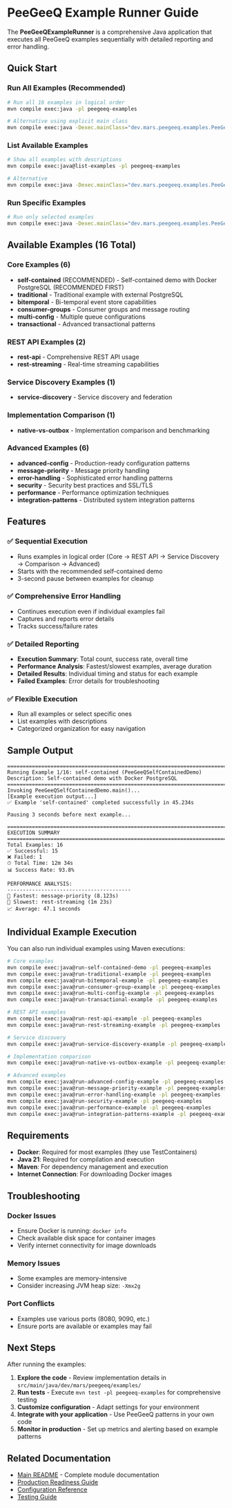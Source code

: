 # PeeGeeQ Example Runner Guide

The **PeeGeeQExampleRunner** is a comprehensive Java application that executes all PeeGeeQ examples sequentially with detailed reporting and error handling.

## Quick Start

### Run All Examples (Recommended)
```bash
# Run all 16 examples in logical order
mvn compile exec:java -pl peegeeq-examples

# Alternative using explicit main class
mvn compile exec:java -Dexec.mainClass="dev.mars.peegeeq.examples.PeeGeeQExampleRunner" -pl peegeeq-examples
```

### List Available Examples
```bash
# Show all examples with descriptions
mvn compile exec:java@list-examples -pl peegeeq-examples

# Alternative
mvn compile exec:java -Dexec.mainClass="dev.mars.peegeeq.examples.PeeGeeQExampleRunner" -Dexec.args="--list" -pl peegeeq-examples
```

### Run Specific Examples
```bash
# Run only selected examples
mvn compile exec:java -Dexec.mainClass="dev.mars.peegeeq.examples.PeeGeeQExampleRunner" -Dexec.args="self-contained rest-api advanced-config" -pl peegeeq-examples
```

## Available Examples (16 Total)

### Core Examples (6)
- **self-contained** (RECOMMENDED) - Self-contained demo with Docker PostgreSQL (RECOMMENDED FIRST)
- **traditional** - Traditional example with external PostgreSQL
- **bitemporal** - Bi-temporal event store capabilities
- **consumer-groups** - Consumer groups and message routing
- **multi-config** - Multiple queue configurations
- **transactional** - Advanced transactional patterns

### REST API Examples (2)
- **rest-api** - Comprehensive REST API usage
- **rest-streaming** - Real-time streaming capabilities

### Service Discovery Examples (1)
- **service-discovery** - Service discovery and federation

### Implementation Comparison (1)
- **native-vs-outbox** - Implementation comparison and benchmarking

### Advanced Examples (6)
- **advanced-config** - Production-ready configuration patterns
- **message-priority** - Message priority handling
- **error-handling** - Sophisticated error handling patterns
- **security** - Security best practices and SSL/TLS
- **performance** - Performance optimization techniques
- **integration-patterns** - Distributed system integration patterns

## Features

### ✅ Sequential Execution
- Runs examples in logical order (Core → REST API → Service Discovery → Comparison → Advanced)
- Starts with the recommended self-contained demo
- 3-second pause between examples for cleanup

### ✅ Comprehensive Error Handling
- Continues execution even if individual examples fail
- Captures and reports error details
- Tracks success/failure rates

### ✅ Detailed Reporting
- **Execution Summary**: Total count, success rate, overall time
- **Performance Analysis**: Fastest/slowest examples, average duration
- **Detailed Results**: Individual timing and status for each example
- **Failed Examples**: Error details for troubleshooting

### ✅ Flexible Execution
- Run all examples or select specific ones
- List examples with descriptions
- Categorized organization for easy navigation

## Sample Output

```
================================================================================
Running Example 1/16: self-contained (PeeGeeQSelfContainedDemo)
Description: Self-contained demo with Docker PostgreSQL
================================================================================
Invoking PeeGeeQSelfContainedDemo.main()...
[Example execution output...]
✅ Example 'self-contained' completed successfully in 45.234s

Pausing 3 seconds before next example...

================================================================================
EXECUTION SUMMARY
================================================================================
Total Examples: 16
✅ Successful: 15
❌ Failed: 1
⏱ Total Time: 12m 34s
📊 Success Rate: 93.8%

PERFORMANCE ANALYSIS:
----------------------------------------
🚀 Fastest: message-priority (8.123s)
🐌 Slowest: rest-streaming (1m 23s)
📈 Average: 47.1 seconds
```

## Individual Example Execution

You can also run individual examples using Maven executions:

```bash
# Core examples
mvn compile exec:java@run-self-contained-demo -pl peegeeq-examples
mvn compile exec:java@run-traditional-example -pl peegeeq-examples
mvn compile exec:java@run-bitemporal-example -pl peegeeq-examples
mvn compile exec:java@run-consumer-group-example -pl peegeeq-examples
mvn compile exec:java@run-multi-config-example -pl peegeeq-examples
mvn compile exec:java@run-transactional-example -pl peegeeq-examples

# REST API examples
mvn compile exec:java@run-rest-api-example -pl peegeeq-examples
mvn compile exec:java@run-rest-streaming-example -pl peegeeq-examples

# Service discovery
mvn compile exec:java@run-service-discovery-example -pl peegeeq-examples

# Implementation comparison
mvn compile exec:java@run-native-vs-outbox-example -pl peegeeq-examples

# Advanced examples
mvn compile exec:java@run-advanced-config-example -pl peegeeq-examples
mvn compile exec:java@run-message-priority-example -pl peegeeq-examples
mvn compile exec:java@run-error-handling-example -pl peegeeq-examples
mvn compile exec:java@run-security-example -pl peegeeq-examples
mvn compile exec:java@run-performance-example -pl peegeeq-examples
mvn compile exec:java@run-integration-patterns-example -pl peegeeq-examples
```

## Requirements

- **Docker**: Required for most examples (they use TestContainers)
- **Java 21**: Required for compilation and execution
- **Maven**: For dependency management and execution
- **Internet Connection**: For downloading Docker images

## Troubleshooting

### Docker Issues
- Ensure Docker is running: `docker info`
- Check available disk space for container images
- Verify internet connectivity for image downloads

### Memory Issues
- Some examples are memory-intensive
- Consider increasing JVM heap size: `-Xmx2g`

### Port Conflicts
- Examples use various ports (8080, 9090, etc.)
- Ensure ports are available or examples may fail

## Next Steps

After running the examples:

1. **Explore the code** - Review implementation details in `src/main/java/dev/mars/peegeeq/examples/`
2. **Run tests** - Execute `mvn test -pl peegeeq-examples` for comprehensive testing
3. **Customize configuration** - Adapt settings for your environment
4. **Integrate with your application** - Use PeeGeeQ patterns in your own code
5. **Monitor in production** - Set up metrics and alerting based on example patterns

## Related Documentation

- [Main README](README.md) - Complete module documentation
- [Production Readiness Guide](../docs/PRODUCTION_READINESS.md)
- [Configuration Reference](../peegeeq-db/src/main/java/dev/mars/peegeeq/db/config/README.md)
- [Testing Guide](../TESTING.md)
